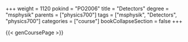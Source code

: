+++
weight = 1120
pokind = "PO2006"
title = "Detectors"
degree = "msphysik"
parents = ["physics700"]
tags = ["msphysik", "Detectors", "physics700"]
categories = ["course"]
bookCollapseSection = false
+++

{{< genCoursePage >}}
